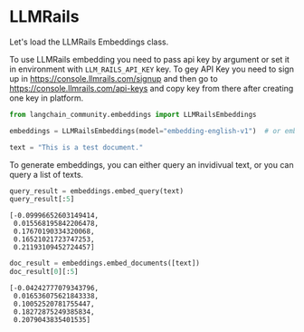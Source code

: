 # LLMRails

Let's load the LLMRails Embeddings class.

To use LLMRails embedding you need to pass api key by argument or set it in environment with `LLM_RAILS_API_KEY` key.
To gey API Key you need to sign up in https://console.llmrails.com/signup and then go to https://console.llmrails.com/api-keys and copy key from there after creating one key in platform.


```python
from langchain_community.embeddings import LLMRailsEmbeddings
```


```python
embeddings = LLMRailsEmbeddings(model="embedding-english-v1")  # or embedding-multi-v1
```


```python
text = "This is a test document."
```

To generate embeddings, you can either query an invidivual text, or you can query a list of texts.


```python
query_result = embeddings.embed_query(text)
query_result[:5]
```



```output
[-0.09996652603149414,
 0.015568195842206478,
 0.17670190334320068,
 0.16521021723747253,
 0.21193109452724457]
```



```python
doc_result = embeddings.embed_documents([text])
doc_result[0][:5]
```



```output
[-0.04242777079343796,
 0.016536075621843338,
 0.10052520781755447,
 0.18272875249385834,
 0.2079043835401535]
```
